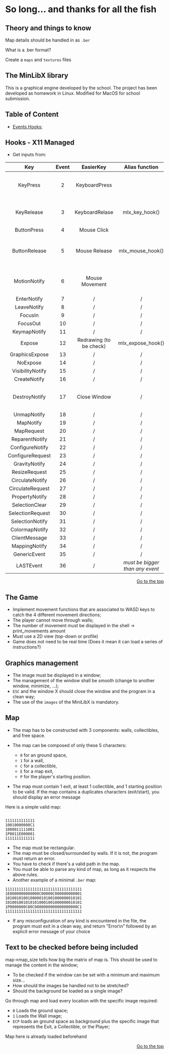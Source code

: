 # So long... and thanks for all the fish

## Theory and things to know

Map details should be handled in as `.ber`

What is a .ber format?

Create a `maps` and `textures` files

## The MinLibX library

This is a graphical engine developed by the school. The project has been developed as homework in Linux. Modified for MacOS for school submission.

## Table of Content

* [Events Hooks](#hooks---x11-managed);

## Hooks - X11 Managed

* Get inputs from:

|       Key         | Event | EasierKey | Alias function | Prototype |
| :---------------: | :---: | :--: | :--: | :---: |
| KeyPress          | 2  | KeyboardPress | | int (*f)(int keycode, void \*param) |
| KeyRelease        | 3  | KeyboardRelase | mlx_key_hook() | int (*f)(int keycode, void \*param) |
| ButtonPress       | 4  | Mouse Click | | / |
| ButtonRelease     | 5  | Mouse Release | mlx_mouse_hook() | int (*f)(int button, int x, int y, void \*param) |
| MotionNotify      | 6  | Mouse Movement | | int (*f)(int x, int y, void \*param) |
| EnterNotify       | 7  | / | / | / |
| LeaveNotify       | 8  | / | / | / |
| FocusIn           | 9  | / | / | / |
| FocusOut          | 10 | / | / | / |
| KeymapNotify      | 11 | / | / | / |
| Expose            | 12 | Redrawing (to be check) | mlx_expose_hook() | / |
| GraphicsExpose    | 13 | / | / | / |
| NoExpose          | 14 | / | / | / |
| VisibilityNotify  | 15 | / | / | / |
| CreateNotify      | 16 | / | / | / |
| DestroyNotify     | 17 | Close Window | / | int (*f)(int x, int y, void \*param) |
| UnmapNotify       | 18 | / | / | / |
| MapNotify         | 19 | / | / | / |
| MapRequest        | 20 | / | / | / |
| ReparentNotify    | 21 | / | / | / |
| ConfigureNotify   | 22 | / | / | / |
| ConfigureRequest  | 23 | / | / | / |
| GravityNotify     | 24 | / | / | / |
| ResizeRequest     | 25 | / | / | / |
| CirculateNotify   | 26 | / | / | / |
| CirculateRequest  | 27 | / | / | / |
| PropertyNotify    | 28 | / | / | / |
| SelectionClear    | 29 | / | / | / |
| SelectionRequest  | 30 | / | / | / |
| SelectionNotify   | 31 | / | / | / |
| ColormapNotify    | 32 | / | / | / |
| ClientMessage     | 33 | / | / | / |
| MappingNotify     | 34 | / | / | / |
| GenericEvent      | 35 | / | / | / |
| LASTEvent         | 36 | / | *must be bigger than any event* |

<p style="text-align:right;">
  <a href="#so-long-and-thanks-for-all-the-fish">
    Go to the top
  </a>
</p>

## The Game

* Implement movement functions that are associated to WASD keys to catch the 4 different movement directions;
* The player cannot move through walls;
* The number of movement must be displayed in the shell -> print_movements amount
* Must use a 2D view (top-down or profile)
* Game does not need to be real time (Does it mean it can load a series of instructions?)

## Graphics management

* The image must be displayed in a window;
* The management of the window shall be smooth (change to another window, minimize, ...);
* `ESC` and the window X should close the window and the program in a clean way;
* The use of the `images` of the MiniLibX is mandatory.

## Map

* The map has to be constructed with 3 components: walls, collectibles, and free
space.
* The map can be composed of only these 5 characters:
  * `0` for an ground space,
  * `1` for a wall,
  * `C` for a collectible,
  * `E` for a map exit,
  * `P` for the player's starting position.

* The map must contain 1 exit, at least 1 collectible, and 1 starting position to be valid. If the map contains a duplicates characters (exit/start), you should display an error message

Here is a simple valid map:

```

1111111111111
10010000000C1
1000011111001
1P0011E000001
1111111111111

```

* The map must be rectangular.
* The map must be closed/surrounded by walls. If it is not, the program must return an error.
* You have to check if there's a valid path in the map.
* You must be able to parse any kind of map, as long as it respects the above rules.
* Another example of a minimal `.ber` map:

```
1111111111111111111111111111111111
1E0000000000000C00000C000000000001
1010010100100000101001000000010101
1010010010101010001001000000010101
1P0000000C00C0000000000000000000C1
1111111111111111111111111111111111
```

* If any misconfiguration of any kind is encountered in the file, the program must exit in a clean way, and return "Error\n" followed by an explicit error message of your choice

## Text to be checked before being included

map->map_size tells how big the matrix of map is. This should be used to manage the content in the window;

* To be checked if the window can be set with a minimum and maximum size...
* How should the images be handled not to be stretched?
* Should the background be loaded as a single image?

Go through map and load every location with the specific image required:

* `0` Loads the ground space;
* `1` Loads the Wall image;
* `ECP` loads an ground space as background plus the specific image that represents the Exit, a Collectible, or the Player;

Map here is already loaded beforehand

<p style="text-align:right;">
  <a href="#so-long-and-thanks-for-all-the-fish">
    Go to the top
  </a>
</p>